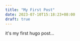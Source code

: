 ```yaml
---
title: "My First Post"
date: 2023-07-10T15:18:23+08:00
draft: true
---
```

it's my first hugo post...
